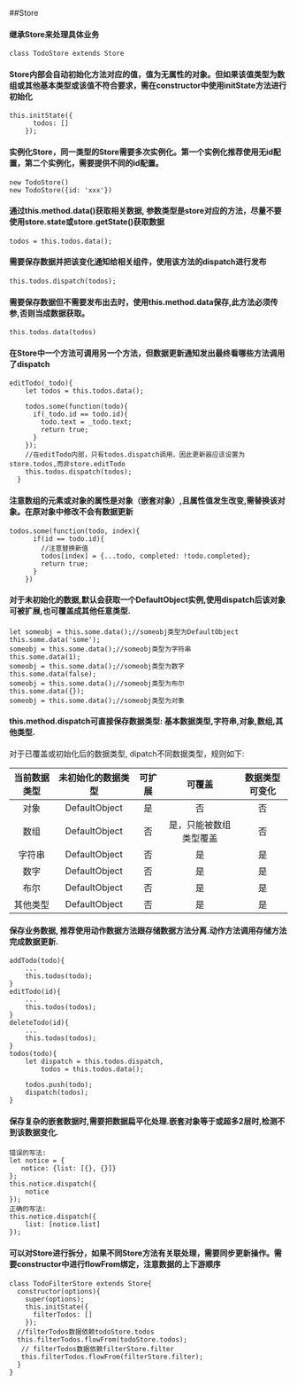 ##Store
 
#### 继承Store来处理具体业务 

```
class TodoStore extends Store
```

#### Store内部会自动初始化方法对应的值，值为无属性的对象。但如果该值类型为数组或其他基本类型或该值不符合要求，需在constructor中使用initState方法进行初始化

```
this.initState({
      todos: []
    });
``` 

#### 实例化Store，同一类型的Store需要多次实例化。第一个实例化推荐使用无id配置，第二个实例化，需要提供不同的id配置。


```
new TodoStore()
new TodoStore({id: 'xxx'})
```

#### 通过this.method.data()获取相关数据, 参数类型是store对应的方法，尽量不要使用store.state或store.getState()获取数据

```
todos = this.todos.data();
```

#### 需要保存数据并把该变化通知给相关组件，使用该方法的dispatch进行发布

```
this.todos.dispatch(todos);
```

#### 需要保存数据但不需要发布出去时，使用this.method.data保存,此方法必须传参,否则当成数据获取。

```
this.todos.data(todos)
```

#### 在Store中一个方法可调用另一个方法，但数据更新通知发出最终看哪些方法调用了dispatch

```
editTodo(_todo){
    let todos = this.todos.data();

    todos.some(function(todo){
      if(_todo.id == todo.id){
        todo.text = _todo.text;
        return true;
      }
    });
    //在editTodo内部，只有todos.dispatch调用，因此更新器应该设置为store.todos,而非store.editTodo
    this.todos.dispatch(todos);
  }
```

#### 注意数组的元素或对象的属性是对象（嵌套对象）,且属性值发生改变,需替换该对象。在原对象中修改不会有数据更新

```
todos.some(function(todo, index){
      if(id == todo.id){
        //注意替换新值
        todos[index] = {...todo, completed: !todo.completed};
        return true;
      }
    })
```

#### 对于未初始化的数据,默认会获取一个DefaultObject实例,使用dispatch后该对象可被扩展,也可覆盖成其他任意类型.

```
let someobj = this.some.data();//someobj类型为DefaultObject
this.some.data('some'); 
someobj = this.some.data();//someobj类型为字符串
this.some.data(1); 
someobj = this.some.data();//someobj类型为数字
this.some.data(false); 
someobj = this.some.data();//someobj类型为布尔
this.some.data({}); 
someobj = this.some.data();//someobj类型为对象
```

#### this.method.dispatch可直接保存数据类型: 基本数据类型,字符串,对象,数组,其他类型.
对于已覆盖或初始化后的数据类型, dipatch不同数据类型，规则如下:

| 当前数据类型 | 未初始化的数据类型 | 可扩展 | 可覆盖 | 数据类型可变化 |
| :-: | :-: | :-: | :-: | :-: |
| 对象 | DefaultObject | 是 | 否 | 否 |
| 数组 | DefaultObject | 否 | 是，只能被数组类型覆盖 | 否 |
| 字符串 | DefaultObject | 否 | 是 | 是 |
| 数字 | DefaultObject | 否 | 是 | 是 |
| 布尔 | DefaultObject | 否 | 是 | 是 |
| 其他类型 | DefaultObject | 否 | 是 | 是 |

#### 保存业务数据, 推荐使用动作数据方法跟存储数据方法分离.动作方法调用存储方法完成数据更新.

```
addTodo(todo){
    ...
    this.todos(todo);
}
editTodo(id){
    ...
    this.todos(todos);
}
deleteTodo(id){
    ...
    this.todos(todos);
}
todos(todo){
    let dispatch = this.todos.dispatch,
        todos = this.todos.data();

    todos.push(todo);
    dispatch(todos);
}
```

#### 保存复杂的嵌套数据时,需要把数据扁平化处理.嵌套对象等于或超多2层时,检测不到该数据变化.

```
错误的写法:
let notice = {
   notice: {list: [{}, {}]}
};
this.notice.dispatch({
    notice
});
正确的写法:
this.notice.dispatch({
    list: [notice.list]
});
```


#### 可以对Store进行拆分，如果不同Store方法有关联处理，需要同步更新操作。需要constructor中进行flowFrom绑定，注意数据的上下游顺序

```
class TodoFilterStore extends Store{
  constructor(options){
    super(options);
    this.initState({
      filterTodos: []
    });
  //filterTodos数据依赖todoStore.todos
  this.filterTodos.flowFrom(todoStore.todos);
   // filterTodos数据依赖filterStore.filter
   this.filterTodos.flowFrom(filterStore.filter);
  }
}
```



